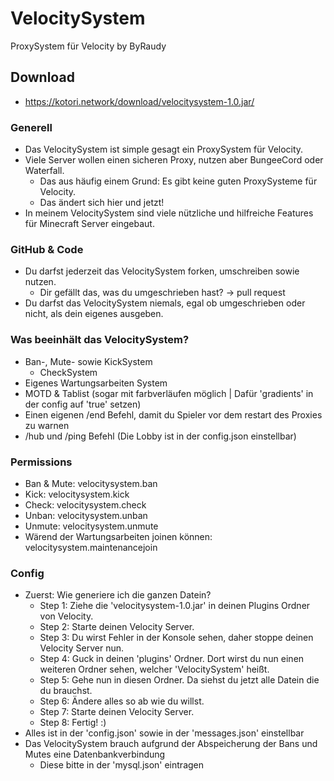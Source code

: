 # VelocitySystem
ProxySystem für Velocity by ByRaudy

## Download
- https://kotori.network/download/velocitysystem-1.0.jar/

### Generell
- Das VelocitySystem ist simple gesagt ein ProxySystem für Velocity.
- Viele Server wollen einen sicheren Proxy, nutzen aber BungeeCord oder Waterfall.
  - Das aus häufig einem Grund: Es gibt keine guten ProxySysteme für Velocity.
  - Das ändert sich hier und jetzt!
- In meinem VelocitySystem sind viele nützliche und hilfreiche Features für Minecraft Server eingebaut.

### GitHub & Code
- Du darfst jederzeit das VelocitySystem forken, umschreiben sowie nutzen.
  - Dir gefällt das, was du umgeschrieben hast? -> pull request
- Du darfst das VelocitySystem niemals, egal ob umgeschrieben oder nicht, als dein eigenes ausgeben.

### Was beeinhält das VelocitySystem?
- Ban-, Mute- sowie KickSystem
  - CheckSystem
- Eigenes Wartungsarbeiten System
- MOTD & Tablist (sogar mit farbverläufen möglich | Dafür 'gradients' in der config auf 'true' setzen)
- Einen eigenen /end Befehl, damit du Spieler vor dem restart des Proxies zu warnen
- /hub und /ping Befehl (Die Lobby ist in der config.json einstellbar)

### Permissions
- Ban & Mute: velocitysystem.ban
- Kick: velocitysystem.kick
- Check: velocitysystem.check
- Unban: velocitysystem.unban
- Unmute: velocitysystem.unmute
- Wärend der Wartungsarbeiten joinen können: velocitysystem.maintenancejoin

### Config
- Zuerst: Wie generiere ich die ganzen Datein?
  - Step 1: Ziehe die 'velocitysystem-1.0.jar' in deinen Plugins Ordner von Velocity.
  - Step 2: Starte deinen Velocity Server.
  - Step 3: Du wirst Fehler in der Konsole sehen, daher stoppe deinen Velocity Server nun.
  - Step 4: Guck in deinen 'plugins' Ordner. Dort wirst du nun einen weiteren Ordner sehen, welcher 'VelocitySystem' heißt.
  - Step 5: Gehe nun in diesen Ordner. Da siehst du jetzt alle Datein die du brauchst.
  - Step 6: Ändere alles so ab wie du willst.
  - Step 7: Starte deinen Velocity Server.
  - Step 8: Fertig! :)
- Alles ist in der 'config.json' sowie in der 'messages.json' einstellbar
- Das VelocitySystem brauch aufgrund der Abspeicherung der Bans und Mutes eine Datenbankverbindung
  - Diese bitte in der 'mysql.json' eintragen
